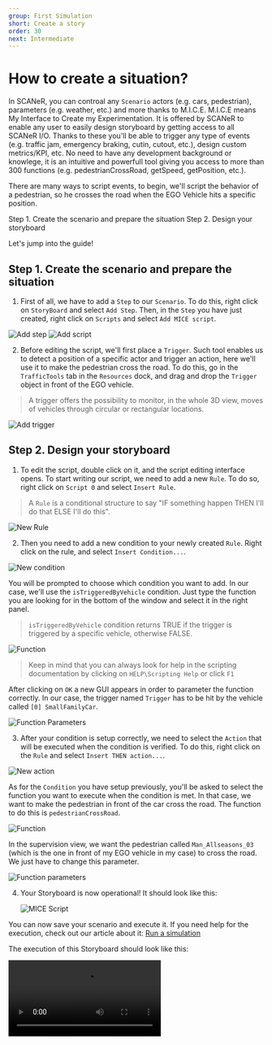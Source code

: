 ```yaml
---
group: First Simulation
short: Create a story
order: 30
next: Intermediate
---
```


# How to create a situation?

In SCANeR, you can controal any `Scenario` actors (e.g. cars, pedestrian), parameters (e.g. weather, etc.) and more thanks to M.I.C.E.
M.I.C.E means My Interface to Create my Experimentation. It is offered by SCANeR to enable any user to easily design storyboard by getting access to all SCANeR I/O.
Thanks to these you'll be able to trigger any type of events (e.g. traffic jam, emergency braking, cutin, cutout, etc.), design custom metrics/KPI, etc.
No need to have any development background or knowlege, it is an intuitive and powerfull tool giving you access to more than 300 functions (e.g. pedestrianCrossRoad, getSpeed, getPosition, etc.).

There are many ways to script events, to begin, we'll script the behavior of a pedestrian, so he crosses the road when the EGO Vehicle hits a specific position.

Step 1. Create the scenario and prepare the situation
Step 2. Design your storyboard

Let's jump into the guide!

## Step 1. Create the scenario and prepare the situation

1. First of all, we have to add a `Step` to our `Scenario`. To do this, right click on `StoryBoard` and select `Add Step`. Then, in the `Step` you have just created, right click on `Scripts` and select `Add MICE script`.

![Add step](./assets/New_Step.png) ![Add script](./assets/New_Script.png)

2. Before editing the script, we'll first place a `Trigger`. Such tool enables us to detect a position of a specific actor and trigger an action, here we'll use it to make the pedestrian cross the road. To do this, go in the `TrafficTools` tab in the `Resources` dock, and drag and drop the `Trigger` object in front of the EGO vehicle.

> A trigger offers the possibility to monitor, in the whole 3D view, moves of vehicles through circular or rectangular locations. 

![Add trigger](./assets/Add_Trigger.png)

## Step 2. Design your storyboard

1. To edit the script, double click on it, and the script editing interface opens. To start writing our script, we need to add a new `Rule`. To do so, right click on `Script 0` and select `Insert Rule`.

> A `Rule` is a conditional structure to say "IF something happen THEN I'll do that ELSE I'll do this". 

![New Rule](./assets/New_Rule.png)

2. Then you need to add a new condition to your newly created `Rule`. Right click on the rule, and select `Insert Condition...`.

![New condition](./assets/New_Condition.png)

You will be prompted to choose which condition you want to add. In our case, we'll use the `isTriggeredByVehicle` condition. Just type the function you are looking for in the bottom of the window and select it in the right panel.
   
> `isTriggeredByVehicle` condition returns TRUE if the trigger is triggered by a specific vehicle, otherwise FALSE. 

![Function](./assets/New_Condition_1.png)

> Keep in mind that you can always look for help in the scripting documentation by clicking on `HELP\Scripting Help` or click `F1`

After clicking on `OK` a new GUI appears in order to parameter the function correctly. In our case, the trigger named `Trigger` has to be hit by the vehicle called `[0] SmallFamilyCar`.

![Function Parameters](./assets/New_Condition_2.png)

3. After your condition is setup correctly, we need to select the `Action` that will be executed when the condition is verified. To do this, right click on the `Rule` and select `Insert THEN action...`. 

![New action](./assets/New_Action.png)

As for the `Condition` you have setup previously, you'll be asked to select the function you want to execute when the condition is met. In that case, we want to make the pedestrian in front of the car cross the road. The function to do this is `pedestrianCrossRoad`.

![Function](./assets/New_Action_1.png)

In the supervision view, we want the pedestrian called `Man_Allseasons_03` (which is the one in front of my EGO vehicle in my case) to cross the road. We just have to change this parameter.

![Function parameters](./assets/New_Action_2.png)

4. Your Storyboard is now operational! It should look like this:

   ![MICE Script](./assets/Script_Result.png)

You can now save your scenario and execute it. If you need help for the execution, check out our article about it: [Run a simulation](../HT_Run_a_simulation_good_practices/HT_Run_a_simulation_good_practices.md)

The execution of this Storyboard should look like this:

<video src="./assets/Crossing.mp4" controls="controls" style="max-width: 730px;"></video> 
